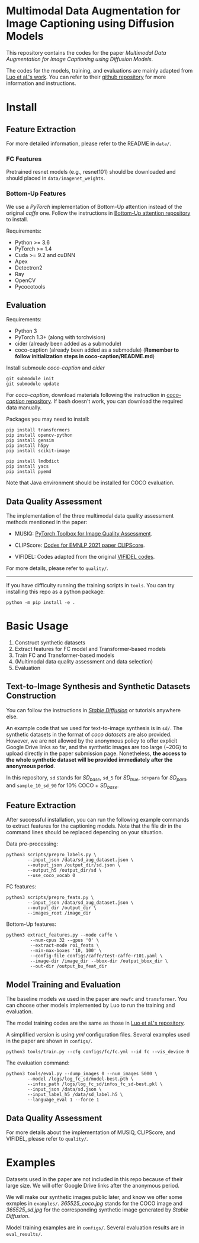 # Multimodal Data Augmentation for Image Captioning using Diffusion Models

This repository contains the codes for the paper *Multimodal Data Augmentation for Image Captioning using Diffusion Models*. 

The codes for the models, training, and evaluations are mainly adapted from [Luo et al.'s work](https://openaccess.thecvf.com/content_cvpr_2018/html/Luo_Discriminability_Objective_for_CVPR_2018_paper.html). You can refer to their [github repository](https://github.com/ruotianluo/ImageCaptioning.pytorch) for more information and instructions. 





# Install

## Feature Extraction

For more detailed information, please refer to the README in `data/`. 

### FC Features

Pretrained resnet models (e.g., resnet101) should be downloaded and should placed in `data/imagenet_weights`. 

### Bottom-Up Features

We use a *PyTorch* implementation of Bottom-Up attention instead of the original *caffe* one. Follow the instructions in [Bottom-Up attention repository](https://github.com/MILVLG/bottom-up-attention.pytorch) to install. 

Requirements: 
- Python >= 3.6
- PyTorch >= 1.4
- Cuda >= 9.2 and cuDNN
- Apex
- Detectron2
- Ray
- OpenCV
- Pycocotools


## Evaluation

Requirements: 
- Python 3
- PyTorch 1.3+ (along with torchvision)
- cider (already been added as a submodule)
- coco-caption (already been added as a submodule) (**Remember to follow initialization steps in coco-caption/README.md**)

Install submoule *coco-caption* and *cider*

```
git submodule init
git submodule update
```

For *coco-caption*, download materials following the instruction in [*coco-caption* repository](https://github.com/ruotianluo/coco-caption/tree/ea20010419a955fed9882f9dcc53f2dc1ac65092). If bash doesn't work, you can download the required data manually.

Packages you may need to install:

```
pip install transformers
pip install opencv-python
pip install gensim
pip install h5py
pip install scikit-image

pip install lmdbdict
pip install yacs
pip install pyemd
```

Note that Java environment should be installed for COCO evaluation. 

<!-- Install Java environment.

```
tar -zxvf jdk-8u221-linux-x64.tar.gz
```

```
vim /etc/profile
```

Enter `i` to edit

```
export JAVA_HOME=/root/jdk1.8.0_221
export JRE_HOME=${JAVA_HOME}/jre
export CLASSPATH=.:${JAVA_HOME}/lib:${JRE_HOME}/lib:$CLASSPATH
export JAVA_PATH=${JAVA_HOME}/bin:${JRE_HOME}/bin
export PATH=$PATH:${JAVA_PATH}
```

`esc` and enter `:wq` to save the edited profile. Input to activate

```
source /etc/profile
``` -->


## Data Quality Assessment

The implementation of the three multimodal data quality assessment methods mentioned in the paper: 

- MUSIQ: [PyTorch Toolbox for Image Quality Assessment](https://github.com/chaofengc/IQA-PyTorch).

- CLIPScore: [Codes for EMNLP 2021 paper CLIPScore](https://github.com/jmhessel/clipscore). 

- VIFIDEL: Codes adapted from the original [VIFIDEL codes](https://github.com/ImperialNLP/vifidel). 

For more details, please refer to `quality/`. 



---

If you have difficulty running the training scripts in `tools`. You can try installing this repo as a python package:
```
python -m pip install -e .
```


# Basic Usage

1. Construct synthetic datasets
2. Extract features for FC model and Transformer-based models
3. Train FC and Transformer-based models
4. (Multimodal data quality assessment and data selection)
5. Evaluation

## Text-to-Image Synthesis and Synthetic Datasets Construction

You can follow the instructions in [*Stable Diffusion*](https://github.com/CompVis/stable-diffusion) or tutorials anywhere else. 

An example code that we used for text-to-image synthesis is in `sd/`. The synthetic datasets in the format of *coco datasets* are also provided. However, we are not allowed by the anonymous policy to offer explicit Google Drive links so far, and the synthetic images are too large (~20G) to upload directly in the paper submission page. Nonetheless, **the access to the whole synthetic dataset will be provided immediately after the anonymous period**. 

In this repository, `sd` stands for $SD_{base}$, `sd_5` for $SD_{true}$, `sd+para` for $SD_{para}$, and `sample_10_sd_90` for 10\% COCO + $SD_{base}$. 

## Feature Extraction

After successful installation, you can run the following example commands to extract features for the captioning models. Note that the file dir in the command lines should be replaced depending on your situation. 

Data pre-processing:

```
python3 scripts/prepro_labels.py \
        --input_json /data/sd_aug_dataset.json \
        --output_json /output_dir/sd.json \
        --output_h5 /output_dir/sd \
        --use_coco_vocab 0
```

FC features:

```
python3 scripts/prepro_feats.py \
        --input_json /data/sd_aug_dataset.json \
        --output_dir /output_dir \
        --images_root /image_dir
```

Bottom-Up features: 

```
python3 extract_features.py --mode caffe \
         --num-cpus 32 --gpus '0' \
         --extract-mode roi_feats \
         --min-max-boxes '10, 100' \
         --config-file configs/caffe/test-caffe-r101.yaml \
         --image-dir /image_dir --bbox-dir /output_bbox_dir \
         --out-dir /output_bu_feat_dir
```

## Model Training and Evaluation

The baseline models we used in the paper are `newfc` and `transformer`. You can choose other models implemented by Luo to run the training and evaluation. 

The model training codes are the same as those in [Luo et al.'s repository](https://github.com/ruotianluo/ImageCaptioning.pytorch). 

A simplified version is using *yml* configuration files. Several examples used in the paper are shown in `configs/`. 

```
python3 tools/train.py --cfg configs/fc/fc.yml --id fc --vis_device 0
```

The evaluation command: 

```
python3 tools/eval.py --dump_images 0 --num_images 5000 \
        --model /logs/log_fc_sd/model-best.pth \
        --infos_path /logs/log_fc_sd/infos_fc_sd-best.pkl \
        --input_json /data/sd.json \
        --input_label_h5 /data/sd_label.h5 \
        --language_eval 1 --force 1 
```

## Data Quality Assessment

For more details about the implementation of MUSIQ, CLIPScore, and VIFIDEL, please refer to `quality/`. 


# Examples

Datasets used in the paper are not included in this repo because of their large size. We will offer Google Drive links after the anonymous period. 

We will make our synthetic images public later, and know we offer some exmples in `examples/`. *365525_coco.jpg* stands for the COCO image and *365525_sd.jpg* for the corresponding synthetic image generated by *Stable Diffusion*. 

Model training examples are in `configs/`. Several evaluation results are in `eval_results/`. 


